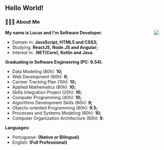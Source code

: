 ## Hello World!

### 👨🏻‍💻 About Me 

<img align='right' src="https://github.com/fonluc/fonluc/blob/main/software-engineering.gif"  frameBorder="0"></img>

**My name is Lucas and I'm Software Developer.**

* Domain in: **JavaScript, HTML5 and CSS3;**
* Studying: **ReactJS, Node.JS and Angular;**
* Interest in: **.NET(Core), Kotlin and Java.**
 
**Graduating in Software Engineering (PC: 9.54).**

- Data Modeling (80h): **10;**
- Web Development (80h): **9;**
- Carreer Tracking Plan (10h): **10;**
- Applied Mathematics (80h): **10;**
- Skills Integration Project (20h): **10;**
- Computer Programming (40h): **10;**
- Algorithms Development Skills (80h): **9;**
- Objects-oriented Programming (80h): **9.5;**
- Processes and Systems Modeling (60h): **10;**
- Computer Organization Architecture (60h): **9.**

**Languages:**

- Portuguese: **(Native or Bilingual)**
- English: **(Full Professional)**
